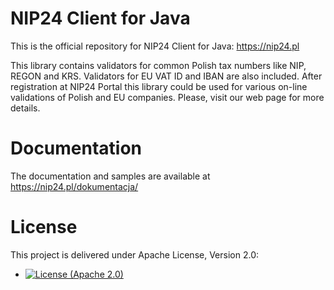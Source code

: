 # NIP24 Client for Java

This is the official repository for NIP24 Client for Java: https://nip24.pl

This library contains validators for common Polish tax numbers like NIP, REGON and KRS. Validators for
EU VAT ID and IBAN are also included. After registration at NIP24 Portal this library could be used for various
on-line validations of Polish and EU companies. Please, visit our web page for more details.

# Documentation

The documentation and samples are available at https://nip24.pl/dokumentacja/

# License

This project is delivered under Apache License, Version 2.0:

- [![License (Apache 2.0)](https://img.shields.io/badge/license-Apache%20version%202.0-blue.svg?style=flat-square)](http://www.apache.org/licenses/LICENSE-2.0)